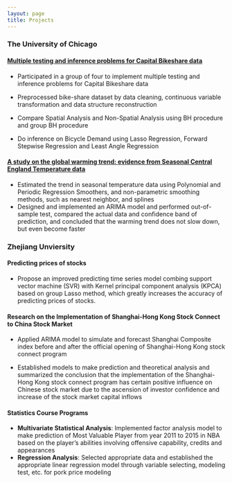 ```yaml
---
layout: page
title: Projects
---
```


### The University of Chicago
#### [Multiple testing and inference problems for Capital Bikeshare data](https://github.com/YuhuiNi/Multiple_testing) 

- Participated in a group of four to implement multiple testing and inference problems for Capital Bikeshare data

- Preprocessed bike-share dataset by data cleaning, continuous variable transformation and data structure reconstruction

- Compare Spatial Analysis and Non-Spatial Analysis using BH procedure and group BH procedure

- Do inference on Bicycle Demand using Lasso Regression, Forward Stepwise Regression and Least Angle Regression


#### [A study on the global warming trend: evidence from Seasonal Central England Temperature data](https://github.com/YuhuiNi/Time_depent_data)

- Estimated the trend in seasonal temperature data using Polynomial and Periodic Regression Smoothers, and non-parametric smoothing methods, such as nearest neighbor, and splines
- Designed and implemented an ARIMA model and performed out-of-sample test, compared the actual data and confidence band of prediction, and concluded that the warming trend does not slow down, but even become faster


### Zhejiang Unviersity
#### Predicting prices of stocks
- Propose an improved predicting time series model combing support vector machine (SVR) with Kernel principal component analysis (KPCA) based on group Lasso method, which greatly increases the accuracy of predicting prices of stocks.

#### Research on the Implementation of Shanghai-Hong Kong Stock Connect to China Stock Market

- Applied ARIMA model to simulate and forecast Shanghai Composite index before and after the official opening of Shanghai-Hong Kong stock connect program

- Established models to make prediction and theoretical analysis and summarized the conclusion that the implementation of the Shanghai-Hong Kong stock connect program has certain positive influence on Chinese stock market due to the ascension of investor confidence and increase of the stock market capital inflows


#### Statistics Course Programs
- **Multivariate Statistical Analysis**: Implemented factor analysis model to make prediction of Most Valuable Player from year 2011 to 2015 in NBA based on the player’s abilities involving offensive capability, credits and appearances
- **Regression Analysis**: Selected appropriate data and established the appropriate linear regression model through variable selecting, modeling test, etc. for pork price modeling



